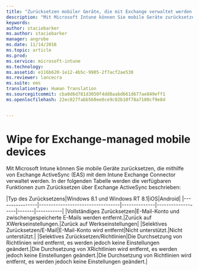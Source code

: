 ```yaml
---
title: "Zurücksetzen mobiler Geräte, die mit Exchange verwaltet werden | Microsoft Intune"
description: "Mit Microsoft Intune können Sie mobile Geräte zurücksetzen, die mithilfe von Exchange ActiveSync (EAS) mit dem Intune Exchange Connector verwaltet werden."
keywords: 
author: staciebarker
ms.author: staciebarker
manager: angrobe
ms.date: 11/14/2016
ms.topic: article
ms.prod: 
ms.service: microsoft-intune
ms.technology: 
ms.assetid: e116b620-1e12-4b5c-9905-2f7acf2ae530
ms.reviewer: lancecra
ms.suite: ems
translationtype: Human Translation
ms.sourcegitcommit: cba0d6d781d3050f4dd8aabd661d677ae849eff1
ms.openlocfilehash: 22ec027fabb560ee0ce9c02b10f78a7100cf9e8d


---
```



# <a name="wipe-for-exchange-managed-mobile-devices"></a>Wipe for Exchange-managed mobile devices
Mit Microsoft Intune können Sie mobile Geräte zurücksetzen, die mithilfe von Exchange ActiveSync (EAS) mit dem Intune Exchange Connector verwaltet werden. In der folgenden Tabelle werden die verfügbaren Funktionen zum Zurücksetzen über Exchange ActiveSync beschrieben:

|Typ des Zurücksetzens|Windows 8.1 und Windows RT 8.1|iOS|Android|
|----------------|----------------------------------|--------------|-------------------|-------|-----------|
|Vollständiges Zurücksetzen|E-Mail-Konto und zwischengespeicherte E-Mails werden entfernt.|Zurück auf XWerkseinstellungen.|Zurück auf Werkseinstellungen|
|Selektives Zurücksetzen/E-Mail|E-Mail-Konto wird entfernt|Nicht unterstützt.|Nicht unterstützt.|
|Selektives Zurücksetzen/Richtlinien|Die Durchsetzung von Richtlinien wird entfernt, es werden jedoch keine Einstellungen geändert.|Die Durchsetzung von XRichtlinien wird entfernt, es werden jedoch keine Einstellungen geändert.|Die Durchsetzung von Richtlinien wird entfernt, es werden jedoch keine Einstellungen geändert.|



<!--HONumber=Nov16_HO2-->


